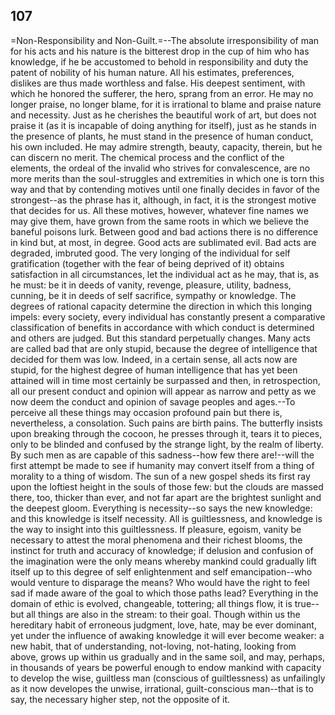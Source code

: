 ## 107

=Non-Responsibility and Non-Guilt.=--The absolute irresponsibility of
man for his acts and his nature is the bitterest drop in the cup of him
who has knowledge, if he be accustomed to behold in responsibility and
duty the patent of nobility of his human nature. All his estimates,
preferences, dislikes are thus made worthless and false. His deepest
sentiment, with which he honored the sufferer, the hero, sprang from an
error. He may no longer praise, no longer blame, for it is irrational to
blame and praise nature and necessity. Just as he cherishes the
beautiful work of art, but does not praise it (as it is incapable of
doing anything for itself), just as he stands in the presence of plants,
he must stand in the presence of human conduct, his own included. He may
admire strength, beauty, capacity, therein, but he can discern no merit.
The chemical process and the conflict of the elements, the ordeal of
the invalid who strives for convalescence, are no more merits than the
soul-struggles and extremities in which one is torn this way and that by
contending motives until one finally decides in favor of the
strongest--as the phrase has it, although, in fact, it is the strongest
motive that decides for us. All these motives, however, whatever fine
names we may give them, have grown from the same roots in which we
believe the baneful poisons lurk. Between good and bad actions there is
no difference in kind but, at most, in degree. Good acts are sublimated
evil. Bad acts are degraded, imbruted good. The very longing of the
individual for self gratification (together with the fear of being
deprived of it) obtains satisfaction in all circumstances, let the
individual act as he may, that is, as he must: be it in deeds of vanity,
revenge, pleasure, utility, badness, cunning, be it in deeds of self
sacrifice, sympathy or knowledge. The degrees of rational capacity
determine the direction in which this longing impels: every society,
every individual has constantly present a comparative classification of
benefits in accordance with which conduct is determined and others are
judged. But this standard perpetually changes. Many acts are called bad
that are only stupid, because the degree of intelligence that decided
for them was low. Indeed, in a certain sense, all acts now are stupid,
for the highest degree of human intelligence that has yet been attained
will in time most certainly be surpassed and then, in retrospection, all
our present conduct and opinion will appear as narrow and petty as we
now deem the conduct and opinion of savage peoples and ages.--To
perceive all these things may occasion profound pain but there is,
nevertheless, a consolation. Such pains are birth pains. The butterfly
insists upon breaking through the cocoon, he presses through it, tears
it to pieces, only to be blinded and confused by the strange light, by
the realm of liberty. By such men as are capable of this sadness--how
few there are!--will the first attempt be made to see if humanity may
convert itself from a thing of morality to a thing of wisdom. The sun of
a new gospel sheds its first ray upon the loftiest height in the souls
of those few: but the clouds are massed there, too, thicker than ever,
and not far apart are the brightest sunlight and the deepest gloom.
Everything is necessity--so says the new knowledge: and this knowledge
is itself necessity. All is guiltlessness, and knowledge is the way to
insight into this guiltlessness. If pleasure, egoism, vanity be
necessary to attest the moral phenomena and their richest blooms, the
instinct for truth and accuracy of knowledge; if delusion and confusion
of the imagination were the only means whereby mankind could gradually
lift itself up to this degree of self enlightenment and self
emancipation--who would venture to disparage the means? Who would have
the right to feel sad if made aware of the goal to which those paths
lead? Everything in the domain of ethic is evolved, changeable,
tottering; all things flow, it is true--but all things are also in the
stream: to their goal. Though within us the hereditary habit of
erroneous judgment, love, hate, may be ever dominant, yet under the
influence of awaking knowledge it will ever become weaker: a new habit,
that of understanding, not-loving, not-hating, looking from above, grows
up within us gradually and in the same soil, and may, perhaps, in
thousands of years be powerful enough to endow mankind with capacity to
develop the wise, guiltless man (conscious of guiltlessness) as
unfailingly as it now developes the unwise, irrational, guilt-conscious
man--that is to say, the necessary higher step, not the opposite of it.





